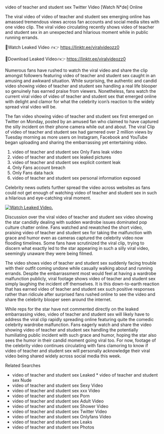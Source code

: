 ﻿video of teacher and student sex Twitter Video [Watch N*de] Online

The viral video of ﻿video of teacher and student sex emerging online has amassed tremendous views across fan accounts and social media sites with one video clip. The viral video circulating recently shows ﻿video of teacher and student sex in an unexpected and hilarious moment while in public running errands. 

🔴Watch Leaked Video 🔥👉  https://linktr.ee/viralvideozz0 

🔴Download Leaked Video🔥👉  https://linktr.ee/viralvideozz0 

Numerous fans have rushed to watch the viral video and share the clip amongst followers featuring ﻿video of teacher and student sex caught in an amusing and awkward situation. While surprising, the authentic and candid video showing ﻿video of teacher and student sex handling a real life blooper so genuinely has earned praise from viewers. Nonetheless, fans watch the current viral video of ﻿video of teacher and student sex that emerged online with delight and clamor for what the celebrity icon’s reaction to the widely spread viral video will be.

The fan video showing ﻿video of teacher and student sex first emerged on Twitter on Monday, posted by an amused fan who claimed to have captured the silly incident on their phone camera while out and about. The viral Clip of ﻿video of teacher and student sex had garnered over 2 million views by Tuesday morning as more users on Instagram, Facebook and YouTube began uploading and sharing the embarrassing yet entertaining video. 

1. ﻿video of teacher and student sex Only Fans leak video
2. ﻿video of teacher and student sex leaked pictures
3. ﻿video of teacher and student sex explicit content leak
4. Only Fans account breach
5. Only Fans data hack
6. ﻿video of teacher and student sex personal information exposed

Celebrity news outlets further spread the video across websites as fans could not get enough of watching ﻿video of teacher and student sex in such a hilarious and eye-catching viral moment. 

[![Watch Leaked Video.](https://miro.medium.com/v2/resize:fit:828/format:webp/1*cilzJN44JGOrTw9NJCrNHA.gif "Watch Leaked Video")](https://linktr.ee/viralvideozz0)

Discussion over the viral ﻿video of teacher and student sex video showing the star candidly dealing with sudden wardrobe issues dominated pop culture chatter online. Fans watched and rewatched the short video, praising ﻿video of teacher and student sex for taking the malfunction with grace and humor even as cameras captured the celebrity video now flooding timelines. Some fans have scrutinized the viral clip, trying to discern what exactly led to the star appearing in such a silly viral video, seemingly unaware they were being filmed.

The video shows ﻿video of teacher and student sex suddenly facing trouble with their outfit coming undone while casually walking about and running errands. Despite the embarrassment most would feel at having a wardrobe malfunction publicly, viral footage shows ﻿video of teacher and student sex simply laughing the incident off themselves. It is this down-to-earth reaction that has earned ﻿video of teacher and student sex such positive responses rather than ridicule after surprised fans rushed online to see the video and share the celebrity blooper seen around the internet.  

While reps for the star have not commented directly on the leaked embarrassing video, ﻿video of teacher and student sex will likely have to address the viral clip rapidly spreading online featuring quite the comedic celebrity wardrobe malfunction. Fans eagerly watch and share the video showing ﻿video of teacher and student sex handling the potentially humiliating public incident with such grace and humor, hoping the star also sees the humor in their candid moment going viral too. For now, footage of the celebrity video continues circulating with fans clamoring to know if ﻿video of teacher and student sex will personally acknowledge their viral video being shared widely across social media this week.

Related Searches
* ﻿video of teacher and student sex Leaked
﻿* video of teacher and student sex Nude
* ﻿video of teacher and student sex Sexy Video
* ﻿video of teacher and student sex xxx Video
* ﻿video of teacher and student sex Porn
* ﻿video of teacher and student sex Adult Video
* ﻿video of teacher and student sex Shower Video
* ﻿video of teacher and student sex Twitter Video
* ﻿video of teacher and student sex Onlyfans Video
* ﻿video of teacher and student sex Leaks
* ﻿video of teacher and student sex Photos